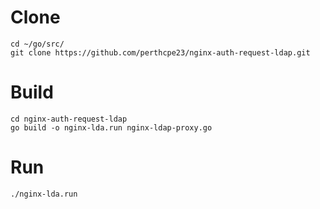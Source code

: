 # Clone
```cd ~/go/src/```<br/>
```git clone https://github.com/perthcpe23/nginx-auth-request-ldap.git```

# Build
```cd nginx-auth-request-ldap```<br/>
```go build -o nginx-lda.run nginx-ldap-proxy.go```

# Run
```./nginx-lda.run```

